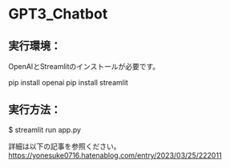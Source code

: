 # GPT3_Chatbot

## 実行環境：
OpenAIとStreamlitのインストールが必要です。

pip install openai
pip install streamlit

## 実行方法：
$ streamlit run app.py

詳細は以下の記事を参照ください。
https://yonesuke0716.hatenablog.com/entry/2023/03/25/222011